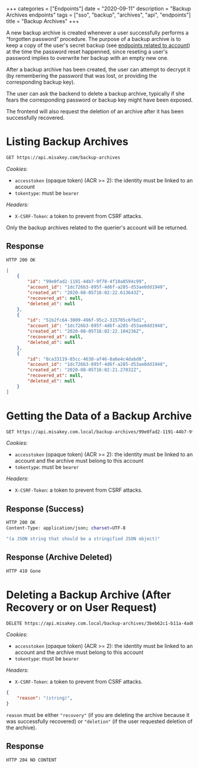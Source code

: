 +++
categories = ["Endpoints"]
date = "2020-09-11"
description = "Backup Archives endpoints"
tags = ["sso", "backup", "archives", "api", "endpoints"]
title = "Backup Archives"
+++


A new backup archive is created whenever a user successfully performs a “forgotten password” procedure.
The purpose of a backup archive is to keep a copy of the user's secret backup
(see [endpoints related to account](/endpoints/accounts))
at the time the password reset happenned,
since reseting a user's password implies to overwrite her backup with an empty new one.

After a backup archive has been created,
the user can attempt to decrypt it
(by remembering the password that was lost, or providing the corresponding backup key).

The user can ask the backend to delete a backup archive,
typically if she fears the corresponding password or backup key might have been exposed.

The frontend will also request the deletion of an archive after it has been successfully recovered.

# Listing Backup Archives

```bash
GET https://api.misakey.com/backup-archives
```

_Cookies:_
- `accesstoken` (opaque token) (ACR >= 2): the identity must be linked to an account
- `tokentype`: must be `bearer`

_Headers:_
- `X-CSRF-Token`: a token to prevent from CSRF attacks.

Only the backup archives related to the querier's account will be returned.

## Response

```bash
HTTP 200 OK
```

```json
[
    {
        "id": "99e0fad2-1191-44b7-9f78-4f10a8594c99",
        "account_id": "1dc726b3-895f-4d6f-a285-d53ae0dd1948",
        "created_at": "2020-08-05T16:02:22.613643Z",
        "recovered_at": null,
        "deleted_at": null
    },
    {
        "id": "51b2fc64-3009-496f-95c2-315705c6fbd1",
        "account_id": "1dc726b3-895f-4d6f-a285-d53ae0dd1948",
        "created_at": "2020-08-05T16:02:22.104236Z",
        "recovered_at": null,
        "deleted_at": null
    },
    {
        "id": "8ca33119-85cc-4638-af46-8a6e4c4dabd8",
        "account_id": "1dc726b3-895f-4d6f-a285-d53ae0dd1948",
        "created_at": "2020-08-05T16:02:21.27032Z",
        "recovered_at": null,
        "deleted_at": null
    }
]
```

# Getting the Data of a Backup Archive

```bash
GET https://api.misakey.com.local/backup-archives/99e0fad2-1191-44b7-9f78-4f10a8594c99/data
```

_Cookies:_
- `accesstoken` (opaque token) (ACR >= 2): the identity must be linked to an account and the archive must belong to this account
- `tokentype`: must be `bearer`

_Headers:_
- `X-CSRF-Token`: a token to prevent from CSRF attacks.

## Response (Success)

```bash
HTTP 200 OK
Content-Type: application/json; charset=UTF-8

"(a JSON string that should be a stringified JSON object)"
```

## Response (Archive Deleted)

```bash
HTTP 410 Gone
```

# Deleting a Backup Archive (After Recovery or on User Request)

```bash
DELETE https://api.misakey.com.local/backup-archives/3beb62c1-b11a-4ad6-9830-380ded30afa7
```

_Cookies:_
- `accesstoken` (opaque token) (ACR >= 2): the identity must be linked to an account and the archive must belong to this account
- `tokentype`: must be `bearer`

_Headers:_
- `X-CSRF-Token`: a token to prevent from CSRF attacks.


```json
{
    "reason": "(string)",
}
```

`reason` must be either `"recovery"` (if you are deleting the archive because it was successfully recovered)
or `"deletion"` (if the user requested deletion of the archive).

## Response

```bash
HTTP 204 NO CONTENT
```
